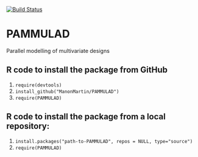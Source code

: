 [![Build Status](https://travis-ci.org/ManonMartin/MBXUCL.svg?branch=master)](https://travis-ci.org/ManonMartin/MBXUCL)

# PAMMULAD
Parallel modelling of multivariate designs

## R code to install the package from GitHub
1. `require(devtools)`
2. `install_github("ManonMartin/PAMMULAD")`
3. `require(PAMMULAD)`

## R code to install the package from a local repository:
1. `install.packages("path-to-PAMMULAD", repos = NULL, type="source")`
2. `require(PAMMULAD)`
